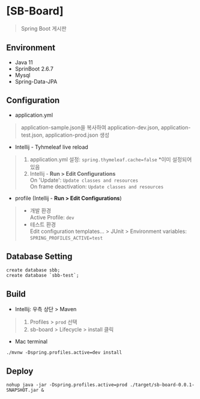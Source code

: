 # [SB-Board]
> Spring Boot 게시판

## Environment
* Java 11
* SprinBoot 2.6.7
* Mysql
* Spring-Data-JPA


## Configuration
* application.yml
> application-sample.json을 복사하여 application-dev.json, application-test.json, application-prod.json 생성
* Intellij - Tyhmeleaf live reload
> 1. application.yml 설정: `spring.thymeleaf.cache=false` *이미 설정되어 있음
> 2. Intellij - **Run > Edit Configurations**  
> On 'Update': `Update classes and resources`   
> On frame deactivation: `Update classes and resources`

* profile (Intellij - **Run > Edit Configurations**)
> * 개발 환경   
> Active Profile: `dev`
> * 테스트 환경   
> Edit configuration templates... > JUnit > Environment variables: `SPRING_PROFILES_ACTIVE=test`

## Database Setting
```mysql
create database sbb;
create database `sbb-test`;
```

## Build
* Intellij: 우측 상단 > Maven
> 1. Profiles > `prod` 선택
> 2. sb-board > Lifecycle > install 클릭
* Mac terminal
```shell
./mvnw -Dspring.profiles.active=dev install
```

## Deploy
```shell
nohup java -jar -Dspring.profiles.active=prod ./target/sb-board-0.0.1-SNAPSHOT.jar &
```
